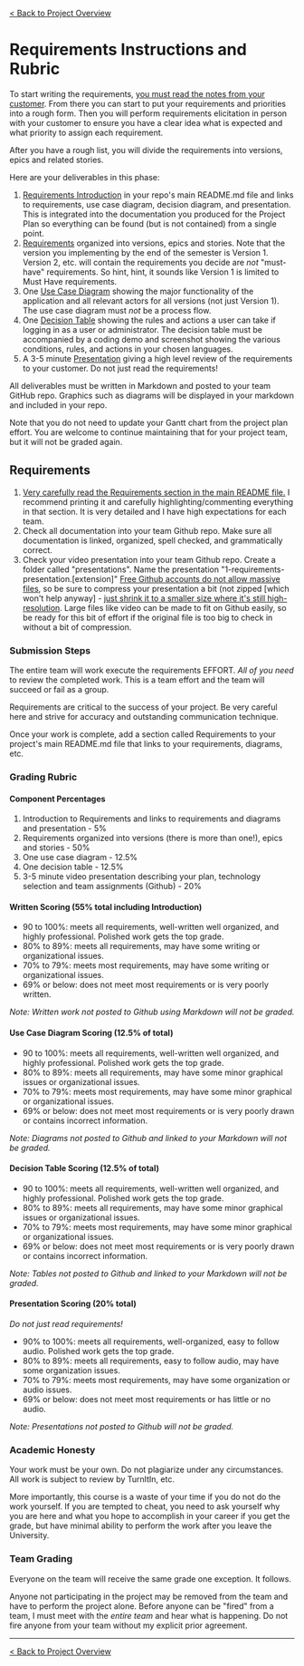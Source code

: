[< Back to Project Overview](README.md#requirements)

# Requirements Instructions and Rubric

To start writing the requirements, [you must read the notes from your customer](README.md#customer-notes-for-requirements-elicitation). From there you can start to put your requirements and priorities into a rough form. Then you will perform requirements elicitation in person with your customer to ensure you have a clear idea what is expected and what priority to assign each requirement.

After you have a rough list, you will divide the requirements into versions, epics and related stories.

Here are your deliverables in this phase:

1.  [Requirements Introduction](README.md#requirements-introduction) in your repo's main README.md file and links to requirements, use case diagram, decision diagram, and presentation. This is integrated into the documentation you produced for the Project Plan so everything can be found (but is not contained) from a single point.
2.  [Requirements](README.md#requirements-writing) organized into versions, epics and stories.
    Note that the version you implementing by the end of the semester is Version 1. Version 2, etc. will contain the requirements you decide are *not* "must-have" requirements. So hint, hint, it sounds like Version 1 is limited to Must Have requirements.
3.  One [Use Case Diagram](README.md#use-case-diagram) showing the major functionality of the application and all relevant actors for all versions (not just Version 1). The use case diagram must *not* be a process flow.
4.  One [Decision Table](README.md#decision-table) showing the rules and actions a user can take if logging in as a user or administrator. The decision table must be accompanied by a coding demo and screenshot showing the various conditions, rules, and actions in your chosen languages.
5.  A 3-5 minute [Presentation](README.md#requirements-presentation) giving a high level review of the requirements to your customer. Do not just read the requirements!

All deliverables must be written in Markdown and posted to your team GitHub repo. Graphics such as diagrams will be displayed in your markdown and included in your repo.

Note that you do not need to update your Gantt chart from the project plan effort. You are welcome to continue maintaining that for your project team, but it will not be graded again.

## Requirements

1.  [Very carefully read the Requirements section in the main README file.](README.md#requirements) 
    I recommend printing it and carefully highlighting/commenting everything in that section. It is very detailed and I have high expectations for each team.
2.  Check all documentation into your team Github repo. Make sure all documentation is linked, organized, spell checked, and grammatically correct.
3.  Check your video presentation into your team Github repo. Create a folder called "presentations". Name the presentation "1-requirements-presentation.[extension]" [Free Github accounts do not allow massive files](https://docs.github.com/en/repositories/working-with-files/managing-large-files/about-large-files-on-github), so be sure to compress your presentation a bit (not zipped [which won't help anyway] - [just shrink it to a smaller size where it's still high-resolution](https://multimedia.easeus.com/video-converter-tips/compress-video-vlc.html). Large files like video can be made to fit on Github easily, so be ready for this bit of effort if the original file is too big to check in without a bit of compression.

### Submission Steps

The entire team will work execute the requirements EFFORT. *All of you need* to review the completed work. This is a team effort and the team will succeed or fail as a group.

Requirements are critical to the success of your project. Be very careful here and strive for accuracy and outstanding communication technique.

Once your work is complete, add a section called Requirements to your project's main README.md file that links to your requirements, diagrams, etc.

### Grading Rubric

#### Component Percentages

1.  Introduction to Requirements and links to requirements and diagrams and presentation - 5%
3.  Requirements organized into versions (there is more than one!), epics and stories - 50%
4.  One use case diagram - 12.5%
5.  One decision table - 12.5%
6.  3-5 minute video presentation describing your plan, technology selection and team assignments (Github) - 20%

#### Written Scoring (55% total including Introduction)

-  90 to 100%: meets all requirements, well-written well organized, and highly professional. Polished work gets the top grade.
-  80% to 89%: meets all requirements, may have some writing or organizational issues.
-  70% to 79%: meets most requirements, may have some writing or organizational issues.
-  69% or below: does not meet most requirements or is very poorly written.

*Note: Written work not posted to Github using Markdown will not be graded.*

#### Use Case Diagram Scoring (12.5% of total)

-  90 to 100%: meets all requirements, well-written well organized, and highly professional. Polished work gets the top grade.
-  80% to 89%: meets all requirements, may have some minor graphical issues or organizational issues.
-  70% to 79%: meets most requirements, may have some minor graphical or organizational issues.
-  69% or below: does not meet most requirements or is very poorly drawn or contains incorrect information.

*Note: Diagrams not posted to Github and linked to your Markdown will not be graded.*

#### Decision Table Scoring (12.5% of total)

-  90 to 100%: meets all requirements, well-written well organized, and highly professional. Polished work gets the top grade.
-  80% to 89%: meets all requirements, may have some minor graphical issues or organizational issues.
-  70% to 79%: meets most requirements, may have some minor graphical or organizational issues.
-  69% or below: does not meet most requirements or is very poorly drawn or contains incorrect information.

*Note: Tables not posted to Github and linked to your Markdown will not be graded.*

#### Presentation Scoring (20% total)

*Do not just read requirements!*

-  90% to 100%: meets all requirements, well-organized, easy to follow audio. Polished work gets the top grade.
-  80% to 89%: meets all requirements, easy to follow audio, may have some organization issues.
-  70% to 79%: meets most requirements, may have some organization or audio issues.
-  69% or below: does not meet most requirements or has little or no audio.

*Note: Presentations not posted to Github will not be graded.*

### Academic Honesty

Your work must be your own. Do not plagiarize under any circumstances. All work is subject to review by TurnItIn, etc.

More importantly, this course is a waste of your time if you do not do the work yourself. If you are tempted to cheat, you need to ask yourself why you are here and what you hope to accomplish in your career if you get the grade, but have minimal ability to perform the work after you leave the University.

### Team Grading

Everyone on the team will receive the same grade one exception. It follows.

Anyone not participating in the project may be removed from the team and have to perform the project alone. Before anyone can be "fired" from a team, I must meet with the *entire team* and hear what is happening. Do not fire anyone from your team without my explicit prior agreement.

---

[< Back to Project Overview](README.md#requirements)

